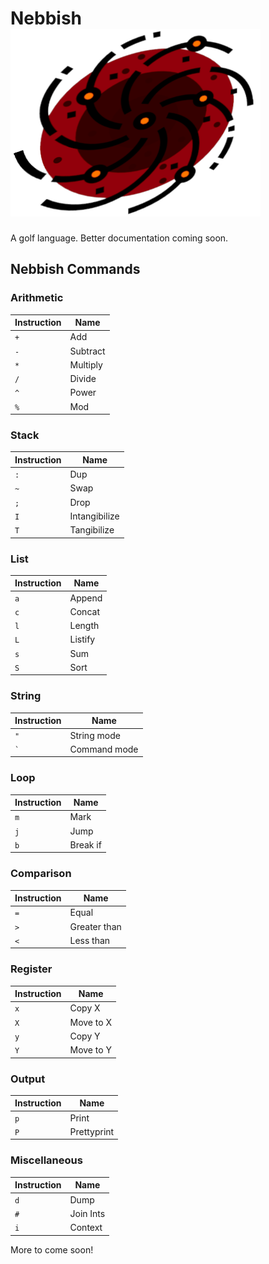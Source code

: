 # Nebbish ![Nebbish](res/nebbish-logo.png)

A golf language. Better documentation coming soon.

## Nebbish Commands

### Arithmetic
| Instruction | Name        |
|-------------|-------------|
| `+`         | Add         |
| `-`         | Subtract    |
| `*`         | Multiply    |
| `/`         | Divide      |
| `^`         | Power       |
| `%`         | Mod         |

### Stack
| Instruction | Name         |
|-------------|--------------|
| `:`         | Dup          |
| `~`         | Swap         |
| `;`         | Drop         |
| `I`         | Intangibilize|
| `T`         | Tangibilize  |

### List
| Instruction | Name         |
|-------------|--------------|
| `a`         | Append       |
| `c`         | Concat       |
| `l`         | Length       |
| `L`         | Listify      |
| `s`         | Sum          |
| `S`         | Sort         |

### String
| Instruction | Name        |
|-------------|-------------|
| `"`         | String mode  |
| `` ` ``     | Command mode  |

### Loop
| Instruction | Name         |
|-------------|--------------|
| `m`         | Mark         |
| `j`         | Jump         |
| `b`         | Break if     |

### Comparison
| Instruction | Name         |
|-------------|--------------|
| `=`         | Equal        |
| `>`         | Greater than |
| `<`         | Less than    |

### Register
| Instruction | Name         |
|-------------|--------------|
| `x`         | Copy X       |
| `X`         | Move to X    |
| `y`         | Copy Y       |
| `Y`         | Move to Y    |

### Output
| Instruction | Name         |
|-------------|--------------|
| `p`         | Print        |
| `P`         | Prettyprint  |

### Miscellaneous
| Instruction | Name         |
|-------------|--------------|
| `d`         | Dump         |
| `#`         | Join Ints    |
| `i`         | Context      |

More to come soon!
